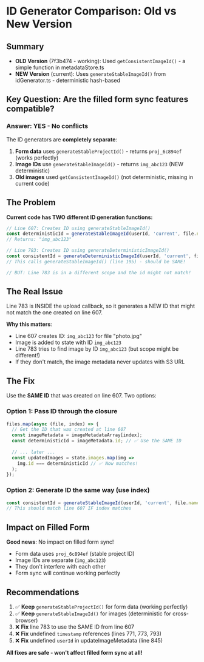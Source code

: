 # ID Generator Comparison: Old vs New Version

## Summary

- **OLD Version** (7f3b474 - working): Used `getConsistentImageId()` - a simple function in metadataStore.ts
- **NEW Version** (current): Uses `generateStableImageId()` from idGenerator.ts - deterministic hash-based

## Key Question: Are the filled form sync features compatible?

### Answer: YES - No conflicts

The ID generators are **completely separate**:
1. **Form data** uses `generateStableProjectId()` - returns `proj_6c894ef` (works perfectly)
2. **Image IDs** use `generateStableImageId()` - returns `img_abc123` (NEW deterministic)
3. **Old images** used `getConsistentImageId()` (not deterministic, missing in current code)

## The Problem

**Current code has TWO different ID generation functions:**

```typescript
// Line 607: Creates ID using generateStableImageId()
const deterministicId = generateStableImageId(userId, 'current', file.name, index);
// Returns: "img_abc123"

// Line 783: Creates ID using generateDeterministicImageId() 
const consistentId = generateDeterministicImageId(userId, 'current', file.name, index);
// This calls generateStableImageId() (line 195) - should be SAME!

// BUT: Line 783 is in a different scope and the id might not match!
```

## The Real Issue

Line 783 is INSIDE the upload callback, so it generates a NEW ID that might not match the one created on line 607.

**Why this matters**: 
- Line 607 creates ID: `img_abc123` for file "photo.jpg"
- Image is added to state with ID `img_abc123`
- Line 783 tries to find image by ID `img_abc123` (but scope might be different!)
- If they don't match, the image metadata never updates with S3 URL

## The Fix

Use the **SAME ID** that was created on line 607. Two options:

### Option 1: Pass ID through the closure
```typescript
files.map(async (file, index) => {
  // Get the ID that was created at line 607
  const imageMetadata = imageMetadataArray[index];
  const deterministicId = imageMetadata.id; // ✅ Use the SAME ID
  
  // ... later ...
  const updatedImages = state.images.map(img => 
    img.id === deterministicId // ✅ Now matches!
  );
});
```

### Option 2: Generate ID the same way (use index)
```typescript
const consistentId = generateStableImageId(userId, 'current', file.name, index);
// This should match line 607 IF index matches
```

## Impact on Filled Form

**Good news**: No impact on filled form sync! 

- Form data uses `proj_6c894ef` (stable project ID)
- Image IDs are separate (`img_abc123`)
- They don't interfere with each other
- Form sync will continue working perfectly

## Recommendations

1. ✅ **Keep** `generateStableProjectId()` for form data (working perfectly)
2. ✅ **Keep** `generateStableImageId()` for images (deterministic for cross-browser)
3. ❌ **Fix** line 783 to use the SAME ID from line 607
4. ❌ **Fix** undefined `timestamp` references (lines 771, 773, 793)
5. ❌ **Fix** undefined `userId` in updateImageMetadata (line 845)

**All fixes are safe - won't affect filled form sync at all!**

